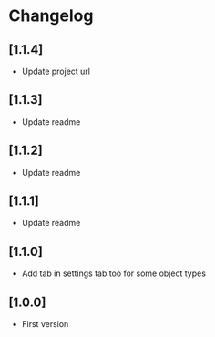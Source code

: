 # Changelog

## [1.1.4]
- Update project url

## [1.1.3]
- Update readme

## [1.1.2]
- Update readme

## [1.1.1]
- Update readme

## [1.1.0]
- Add tab in settings tab too for some object types

## [1.0.0]
- First version
